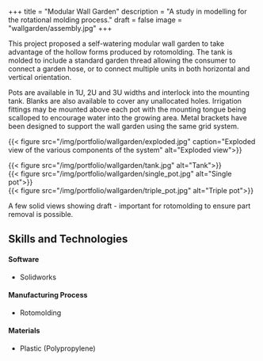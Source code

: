 +++
title = "Modular Wall Garden"
description = "A study in modelling for the rotational molding process."
draft = false
image = "wallgarden/assembly.jpg"
+++


This project proposed a self-watering modular wall garden to take advantage of the hollow forms produced by rotomolding.  The tank is molded to include a standard garden thread allowing the consumer to connect a garden hose, or to connect multiple units in both horizontal and vertical orientation.  

Pots are available in 1U, 2U and 3U widths and interlock into the mounting tank.  Blanks are also available to cover any unallocated holes.  Irrigation fittings may be mounted above each pot with the mounting tongue being scalloped to encourage water into the growing area.  Metal brackets have been designed to support the wall garden using the same grid system.

{{< figure src="/img/portfolio/wallgarden/exploded.jpg" caption="Exploded view of the various components of the system" alt="Exploded view">}}

<div class="row">
    <div class="4u 12u$(medium)">
        {{< figure src="/img/portfolio/wallgarden/tank.jpg" alt="Tank">}}
    </div>
    <div class="4u 12u$(medium)">
        {{< figure src="/img/portfolio/wallgarden/single_pot.jpg" alt="Single pot">}}
    </div>
    <div class="4u 12u$(medium)">
        {{< figure src="/img/portfolio/wallgarden/triple_pot.jpg" alt="Triple pot">}}
    </div>
</div>

A few solid views showing draft - important for rotomolding to ensure part removal is possible.




Skills and Technologies
-----

#### Software
- Solidworks

#### Manufacturing Process
- Rotomolding

#### Materials
- Plastic (Polypropylene)


<!-- TODO
Create a rendered 3D model for better imagery -->
